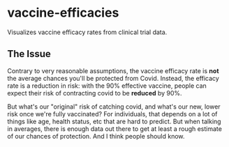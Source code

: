 # vaccine-efficacies

Visualizes vaccine efficacy rates from clinical trial data.

## The Issue

Contrary to very reasonable assumptions, the vaccine efficacy rate is **not** the average chances you'll be protected from Covid. Instead, the efficacy rate is a reduction in risk: with the 90% effective vaccine, people can expect their risk of contracting covid to be **reduced** by 90%.

But what's our "original" risk of catching covid, and what's our new, lower risk once we're fully vaccinated? For individuals, that depends on a lot of things like age, health status, etc that are hard to predict. But when talking in averages, there is enough data out there to get at least a rough estimate of our chances of protection. And I think people should know.
